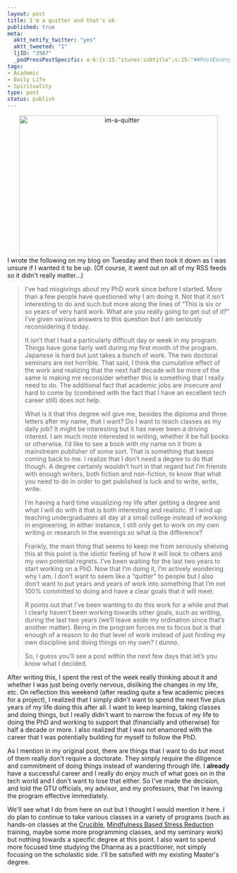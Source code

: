 ```yaml
--- 
layout: post
title: I'm a quitter and that's ok
published: true
meta: 
  aktt_notify_twitter: "yes"
  aktt_tweeted: "1"
  ljID: "3587"
  _podPressPostSpecific: a:6:{s:15:"itunes:subtitle";s:15:"##PostExcerpt##";s:14:"itunes:summary";s:15:"##PostExcerpt##";s:15:"itunes:keywords";s:17:"##WordPressCats##";s:13:"itunes:author";s:10:"##Global##";s:15:"itunes:explicit";s:2:"No";s:12:"itunes:block";s:2:"No";}
tags: 
- Academic
- Daily Life
- Spirituality
type: post
status: publish
---
```

<div align="center"><a href="http://www.flickr.com/photos/albill/4001132561/" title="im-a-quitter"><img src="http://farm3.static.flickr.com/2486/4001132561_3ba5ff69cf_o.jpg" width="450" height="320" alt="im-a-quitter" /></a></div>I wrote the following on my blog on Tuesday and then took it down as I was unsure if I wanted it to be up. (Of course, it went out on all of my RSS feeds so it didn't really matter...)
<blockquote>I’ve had misgivings about my PhD work since before I started. More than a few people have questioned why I am doing it. Not that it isn’t interesting to do and such but more along the lines of “This is six or so years of very hard work. What are you really going to get out of it?” I’ve given various answers to this question but I am seriously reconsidering it today.

It isn’t that I had a particularly difficult day or week in my program. Things have gone fairly well during my first month of the program. Japanese is hard but just takes a bunch of work. The two doctoral seminars are not horrible. That said, I think the cumulative effect of the work and realizing that the next half decade will be more of the same is making me reconsider whether this is something that I really need to do. The additional fact that academic jobs are insecure and hard to come by (combined with the fact that I have an excellent tech career still) does not help.

What is it that this degree will give me, besides the diploma and three letters after my name, that I want? Do I want to teach classes as my daily job? It might be interesting but it has never been a driving interest. I am much more interested in writing, whether it be full books or otherwise. I’d like to see a book with my name on it from a mainstream publisher of some sort. That is something that keeps coming back to me. I realize that I don’t need a degree to do that though. A degree certainly wouldn’t hurt in that regard but I’m friends with enough writers, both fiction and non-fiction, to know that what you need to do in order to get published is luck and to write, write, write.

I’m having a hard time visualizing my life after getting a degree and what I will do with it that is both interesting and realistic. If I wind up teaching undergraduates all day at a small college instead of working in engineering, in either instance, I still only get to work on my own writing or research in the evenings so what is the difference?

Frankly, the main thing that seems to keep me from seriously shelving this at this point is the idiotic feeling of how it will look to others and my own potential regrets. I’ve been waiting for the last two years to start working on a PhD. Now that I’m doing it, I’m actively wondering why I am. I don’t want to seem like a “quitter” to people but I also don’t want to put years and years of work into something that I’m not 100% committed to doing and have a clear goals that it will meet.

R points out that I’ve been wanting to do this work for a while and that I clearly haven’t been working towards other goals, such as writing, during the last two years (we’ll leave aside my ordination since that’s another matter). Being in the program forces me to focus but is that enough of a reason to do that level of work instead of just finding my own discipline and doing things on my own? I dunno.

So, I guess you’ll see a post within the next few days that let’s you know what I decided.</blockquote>
After writing this, I spent the rest of the week really thinking about it and whether I was just being overly nervous, disliking the changes in my life, etc. On reflection this weekend (after reading quite a few academic pieces for a project), I realized that I simply didn't want to spend the next five plus years of my life doing this after all. I want to keep learning, taking classes and doing things, but I really didn't want to narrow the focus of my life to doing the PhD and working to support that (financially and otherwise) for half a decade or more. I also realized that I was not enamored with the career that I was potentially building for myself to follow the PhD. 

As I mention in my original post, there are things that I want to do but most of them really don't require a doctorate. They simply require the diligence and commitment of doing things instead of wandering through life. I <strong>already</strong> have a successful career and I really do enjoy much of what goes on in the tech world and I don't want to lose that either. So I've made the decision, and told the GTU officials, my advisor, and my professors, that I'm leaving the program effective immediately.

We'll see what I do from here on out but I thought I would mention it here. I do plan to continue to take various classes in a variety of programs (such as hands-on classes at the <a href="http://thecrucible.org/">Crucible</a>, <a href="http://www.mindfullivingprograms.com/whatMBSR.php">Mindfulness Based Stress Reduction</a> training, maybe some more programming classes, and my seminary work) but nothing towards a specific degree at this point. I also want to spend more focused time studying the Dharma as a practitioner, not simply focusing on the scholastic side. I'll be satisfied with my existing Master's degree.
